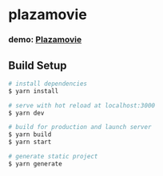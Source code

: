 # plazamovie
### demo: [Plazamovie](plazamovie.vercel.app/)
## Build Setup

```bash
# install dependencies
$ yarn install

# serve with hot reload at localhost:3000
$ yarn dev

# build for production and launch server
$ yarn build
$ yarn start

# generate static project
$ yarn generate
```
